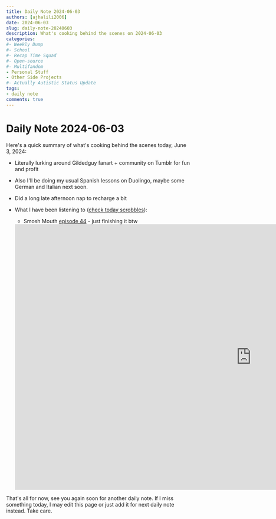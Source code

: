 ```yaml
---
title: Daily Note 2024-06-03
authors: [ajhalili2006]
date: 2024-06-03
slug: daily-note-20240603
description: What's cooking behind the scenes on 2024-06-03
categories:
#- Weekly Dump
#- School
#- Recap Time Squad
#- Open-source
#- Multifandom
- Personal Stuff
- Other Side Projects
#- Actually Autistic Status Update
tags:
- daily note
comments: true
---
```


# Daily Note 2024-06-03

Here's a quick summary of what's cooking behind the scenes today, June 3, 2024:

* Literally lurking around Gildedguy fanart + community on Tumblr for fun and profit
* Also I'll be doing my usual Spanish lessons on Duolingo, maybe some German and Italian next soon.
* Did a long late afternoon nap to recharge a bit
* What I have been listening to ([check today scrobbles](https://www.last.fm/user/ajhalili2006/library?from=2024-06-03&to=2024-06-03)):
    * Smosh Mouth [episode 44](https://youtu.be/Aoo9l_w2pq4) - just finishing it btw

    <div class="video-wrapper">
      <iframe width="1280" height="720" src="https://www.youtube.com/embed/Aoo9l_w2pq4" frameborder="0" allowfullscreen></iframe>
    </div>

That's all for now, see you again soon for another daily note. If I miss something today, I may edit this page or just add it for next daily note instead. Take care.
